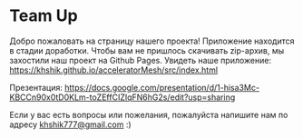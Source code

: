 # Team Up

Добро пожаловать на страницу нашего проекта! Приложение находится в стадии доработки. Чтобы вам не пришлось скачивать zip-архив, мы захостили наш проект на Github Pages. Увидеть наше приложение: https://khshik.github.io/acceleratorMesh/src/index.html

Презентация: https://docs.google.com/presentation/d/1-hisa3Mc-KBCCn90x0tD0KLm-toZEffCIZIqFN6hG2s/edit?usp=sharing

Если у вас есть вопросы или пожелания, пожалуйста напишите нам по адресу khshik777@gmail.com :)
